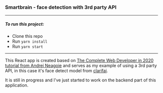 ### Smartbrain - face detection with 3rd party API

---

##### To run this project:

- Clone this repo
- Run `yarn install`
- Run `yarn start`

---

This React app is created based on [The Complete Web Developer in 2020 tutorial from Andrei Neagoie] and serves as my example of using a 3rd party API, in this case it's face detect model from [clarifai].

It is still in progress and I've just started to work on the backend part of this application.

[the complete web developer in 2020 tutorial from andrei neagoie]: https://www.udemy.com/course/the-complete-web-developer-zero-to-mastery/
[clarifai]: https://www.clarifai.com/models/face-detection-image-recognition-model-a403429f2ddf4b49b307e318f00e528b-detection
